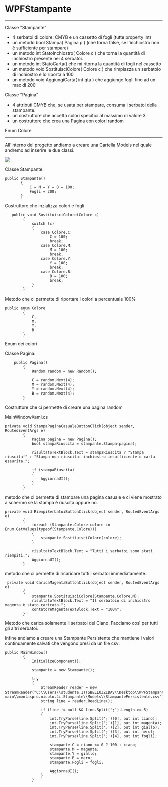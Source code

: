 # WPFStampante
***
Classe "Stampante" 
- 4 serbatoi di colore: CMYB e un cassetto di fogli (tutte property int)
- un metodo bool Stampa( Pagina p ) (che torna false, se l'inchiostro non è sufficiente per stampare)
- un metodo int StatoInchiostro( Colore c ) che torna la quantità di inchiostro presente nei 4 serbatoi.
- un metodo int StatoCarta() che mi ritorna la quantità di fogli nel cassetto
- un metodo void SostituisciColore( Colore c ) che rimpiazza un serbatoio di inchiostro e lo riporta a 100
- un metodo void AggiungiCarta( int qta ) che aggiunge fogli fino ad un max di 200

Classe "Pagina" 
- 4 attributi CMYB che, se usata per stampare, consuma i serbatoi della stampante.
- un costruttore che accetta colori specifici al massimo di valore 3
- un costruttore che crea una Pagina con colori random

Enum Colore



***
 
All'interno del progetto andiamo a creare una Cartella Models nel quale andremo ad inserire le due classi.

<img src="https://github.com/Nicomont1906/WPFStampante/assets/127590621/a742e85b-ab9f-44ea-a878-1bb7ae9524d2">

Classe Stampante:
 ```
public Stampante()
        {
            C = M = Y = B = 100;
            Fogli = 200;
        }
```
Costruttore che inzializza colori e fogli 

```
   public void SostituisciColore(Colore c)
        {
            switch (c)
            {
                case Colore.C:
                    C = 100; 
                    break;
                case Colore.M:
                    M = 100;
                    break;
                case Colore.Y:
                    Y = 100;
                    break;
                case Colore.B:
                    B = 100;
                    break;
            }
        }
```
Metodo che ci permette di riportare i colori a percentuale 100%

```
public enum Colore
        {
            C,
            M,
            Y,
            B
        }
```
Enum dei colori


Classe Pagina:
```
    public Pagina()
        {
            Random random = new Random();

            C = random.Next(4);
            M = random.Next(4);
            Y = random.Next(4);
            B = random.Next(4);
        }
```
Costruttore che ci permette di creare una pagina random 

MainWindowXaml.cs 

```
private void StampaPaginaCasualeButtonClick(object sender, RoutedEventArgs e)
        {
            Pagina pagina = new Pagina();
            bool stampaRiuscita = stampante.Stampa(pagina);

            risultatoTextBlock.Text = stampaRiuscita ? "Stampa riuscita!" : "Stampa non riuscita: inchiostro insufficiente o carta esaurita.";

            if (stampaRiuscita)
            {
                AggiornaUI();
            }
        }
```
metodo che ci permette di stampare una pagina casuale  e ci viene mostrato a schermo se la stampa è riuscita oppure no.


```
private void RiempiSerbatoiButtonClick(object sender, RoutedEventArgs e)
        {
            foreach (Stampante.Colore colore in Enum.GetValues(typeof(Stampante.Colore)))
            {
                stampante.SostituisciColore(colore);
            }

            risultatoTextBlock.Text = "Tutti i serbatoi sono stati riempiti.";
            AggiornaUI();
        }
```
metodo che ci permette di ricaricare tutti i serbatoi immediatamente.

```
 private void CaricaMagentaButtonClick(object sender, RoutedEventArgs e)
        {
            stampante.SostituisciColore(Stampante.Colore.M);
            risultatoTextBlock.Text = "Il serbatoio di inchiostro magenta è stato caricato.";
            contatoreMagentaTextBlock.Text = "100%";
        }
```
Metodo che carica solamente il serbatoi del Ciano. Facciamo così per tutti gli altri serbatoi. 

Infine andiamo a creare una Stampante Persistente che mantiene i valori continuamente salvati che vengono presi da un file csv:
```
public MainWindow()
        {
            InitializeComponent();

            stampante = new Stampante();

            try
            {
                StreamReader reader = new StreamReader("C:\\Users\\studente.ITTSBELLUZZIDAV\\Desktop\\WPFStampante-main\\montaspro.nicolo.4i.Stampante\\Models\\StampantePersistente.csv");
                string line = reader.ReadLine();

                if (line != null && line.Split(';').Length >= 5)
                {
                    int.TryParse(line.Split(';')[0], out int ciano);
                    int.TryParse(line.Split(';')[1], out int magenta);
                    int.TryParse(line.Split(';')[2], out int giallo);
                    int.TryParse(line.Split(';')[3], out int nero);
                    int.TryParse(line.Split(';')[4], out int fogli);

                    stampante.C = ciano <= 0 ? 100 : ciano;
                    stampante.M = magenta;
                    stampante.Y = giallo;
                    stampante.B = nero;
                    stampante.Fogli = fogli;

                    AggiornaUI();
                }
            }
```
